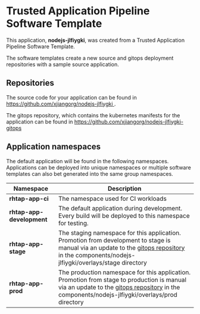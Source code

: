 # Trusted Application Pipeline Software Template

This application, **nodejs-jlfiygki**, was created from a Trusted Application Pipeline Software Template.

The software templates create a new source and gitops deployment repositories with a sample source application. 

## Repositories

The source code for your application can be found in [https://github.com/xjiangorg/nodejs-jlfiygki ](https://github.com/xjiangorg/nodejs-jlfiygki ).
 
The gitops repository, which contains the kubernetes manifests for the application can be found in 
[https://github.com/xjiangorg/nodejs-jlfiygki-gitops ](https://github.com/xjiangorg/nodejs-jlfiygki-gitops ) 

## Application namespaces 

The default application will be found in the following namespaces. Applications can be deployed into unique namespaces or multiple software templates can also bet generated into the same group namespaces.  

|  Namespace   |  Description   |  
| -------- | -------- |
| **rhtap-app-ci** | The namespace used for CI workloads |
| **rhtap-app-development** | The default application during development. Every build will be deployed to this namespace for testing. |
| **rhtap-app-stage** | The staging namespace for this application. Promotion from development to stage is manual via an update to the [gitops repository](https://github.com/xjiangorg/nodejs-jlfiygki-gitops ) in the components/nodejs-jlfiygki/overlays/stage directory |
| **rhtap-app-prod** | The production namespace for this application. Promotion from stage to production is manual via an update to the [gitops repository](https://github.com/xjiangorg/nodejs-jlfiygki-gitops ) in the components/nodejs-jlfiygki/overlays/prod directory |